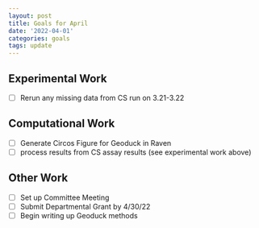 ```yaml
---
layout: post
title: Goals for April
date: '2022-04-01'
categories: goals
tags: update
---
```


## Experimental Work 
- [ ] Rerun any missing data from CS run on 3.21-3.22 

## Computational Work
- [ ] Generate Circos Figure for Geoduck in Raven
- [ ] process results from CS assay results (see experimental work above)

## Other Work
- [ ] Set up Committee Meeting
- [ ] Submit Departmental Grant by 4/30/22
- [ ] Begin writing up Geoduck methods 
